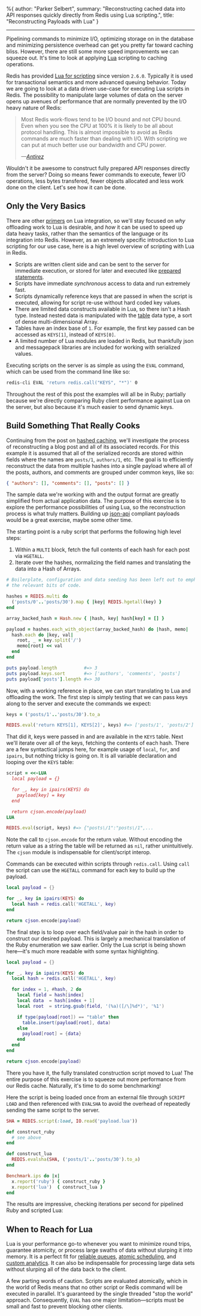 %{
  author: "Parker Selbert",
  summary: "Reconstructing cached data into API responses quickly directly from Redis using Lua scripting.",
  title: "Reconstructing Payloads with Lua"
}

---

<script src="https://cdnjs.cloudflare.com/ajax/libs/Chart.js/1.0.2/Chart.js"></script>

Pipelining commands to minimize I/O, optimizing storage on in the database and
minimizing persistence overhead can get you pretty far toward caching bliss.
However, there are still some more speed improvements we can squeeze out. It's
time to look at applying [Lua][lua] scripting to caching operations.

Redis has provided [Lua for scripting][ls] since version `2.6.0`. Typically it
is used for transactional semantics and more advanced queuing behavior. Today we
are going to look at a data driven use-case for executing Lua scripts in Redis.
The possibility to manipulate large volumes of data on the server opens up
avenues of performance that are normally prevented by the I/O heavy nature of
Redis:

> Most Redis work-flows tend to be I/O bound and not CPU bound. Even when you
> see the CPU at 100% it is likely to be all about protocol handling. This is
> almost impossible to avoid as Redis commands are much faster than dealing with
> I/O.  With scripting we can put at much better use our bandwidth and CPU
> power.
>
> <cite>&mdash;[Antirez][ls]</cite>

Wouldn't it be awesome to construct fully prepared API responses directly from
the server? Doing so means fewer commands to execute, fewer I/O operations, less
bytes transfered, fewer objects allocated and less work done on the client.
Let's see how it can be done.

## Only the Very Basics

There are other [primers][rl] on Lua integration, so we'll stay focused on *why*
offloading work to Lua is desirable, and *how* it can be used to speed up data
heavy tasks, rather than the semantics of the language or its integration into
Redis. However, as an extremely specific introduction to Lua scripting for our
use case, here is a high level overview of scripting with Lua in Redis.

* Scripts are written client side and can be sent to the server for immediate
  execution, or stored for later and executed like [prepared statements][ps].
* Scripts have immediate *synchronous* access to data and run extremely fast.
* Scripts dynamically reference keys that are passed in when the script is
  executed, allowing for script re-use without hard coded key values.
* There are limited data constructs available in Lua, so there isn't a Hash
  type. Instead nested data is manipulated with the [table][lt] data type, a
  sort of dense multi-dimensional Array.
* Tables have an index base of `1`. For example, the first key passed can be
  accessed as `KEYS[1]`, instead of `KEYS[0]`.
* A limited number of Lua modules are loaded in Redis, but thankfully json and
  messagepack libraries are included for working with serialized values.

Executing scripts on the server is as simple as using the `EVAL` command, which
can be used from the command line like so:

```bash
redis-cli EVAL 'return redis.call("KEYS", "*")' 0
```

Throughout the rest of this post the examples will all be in Ruby; partially
because we're directly comparing Ruby client performance against Lua on the
server, but also because it's much easier to send dynamic keys.

## Build Something That Really Cooks

Continuing from the post on [hashed caching][hc], we'll investigate the process
of reconstructing a blog post and all of its associated records. For this
example it is assumed that all of the serialized records are stored within
fields where the names are `posts/1`, `authors/1`, etc. The goal is to
efficiently reconstruct the data from multiple hashes into a single payload
where all of the posts, authors, and comments are grouped under common keys,
like so:

```json
{ "authors": [], "comments": [], "posts": [] }
```

The sample data we're working with and the output format are greatly simplified
from actual application data. The purpose of this exercise is to explore the
performance possibilities of using Lua, so the reconstruction process is what
truly matters. Building up [json-api][ja] compliant payloads would be a great
exercise, maybe some other time.

The starting point is a ruby script that performs the following high level
steps:

1. Within a `MULTI` block, fetch the full contents of each hash for each post
   via `HGETALL`.
2. Iterate over the hashes, normalizing the field names and translating the data
   into a Hash of Arrays.

```ruby
# Boilerplate, configuration and data seeding has been left out to emphasize
# the relevant bits of code.

hashes = REDIS.multi do
  ('posts/0'..'posts/30').map { |key| REDIS.hgetall(key) }
end

array_backed_hash = Hash.new { |hash, key| hash[key] = [] }

payload = hashes.each_with_object(array_backed_hash) do |hash, memo|
  hash.each do |key, val|
    root, _ = key.split('/')
    memo[root] << val
  end
end

puts payload.length          #=> 3
puts payload.keys.sort       #=> ['authors', 'comments', 'posts']
puts payload['posts'].length #=> 30
```

Now, with a working reference in place, we can start translating to Lua and
offloading the work. The first step is simply testing that we can pass keys
along to the server and execute the commands we expect:

```ruby
keys = ('posts/1'..'posts/30').to_a

REDIS.eval('return KEYS[1], KEYS[2]', keys) #=> ['posts/1', 'posts/2']
```

That did it, keys were passed in and are available in the `KEYS` table. Next
we'll iterate over all of the keys, fetching the contents of each hash. There
are a few syntactical jumps here, for example usage of `local`, `for`, and
`ipairs`, but nothing tricky is going on. It is all variable declaration and
looping over the `KEYS` table:

```ruby
script = <<-LUA
  local payload = {}

  for _, key in ipairs(KEYS) do
    payload[key] = key
  end

  return cjson.encode(payload)
LUA

REDIS.eval(script, keys) #=> {"posts\/1":"posts\/1",...
```

Note the call to `cjson.encode` for the return value. Without encoding the
return value as a string the table will be returned as `nil`, rather
unintuitively. The `cjson` module is indispensable for client/script interop.

Commands can be executed within scripts through `redis.call`. Using `call` the
script can use the `HGETALL` command for each key to build up the payload.

```lua
local payload = {}

for _, key in ipairs(KEYS) do
  local hash = redis.call('HGETALL', key)
end

return cjson.encode(payload)
```

The final step is to loop over each field/value pair in the hash in order to
construct our desired payload. This is largely a mechanical translation of the
Ruby enumeration we saw earlier. Only the Lua script is being shown here—it's
much more readable with some syntax highlighting.

```lua
local payload = {}

for _, key in ipairs(KEYS) do
  local hash = redis.call('HGETALL', key)

  for index = 1, #hash, 2 do
    local field = hash[index]
    local data  = hash[index + 1]
    local root  = string.gsub(field, '(%a)([/\]%d*)', '%1')

    if type(payload[root]) == "table" then
      table.insert(payload[root], data)
    else
      payload[root] = {data}
    end
  end
end

return cjson.encode(payload)
```

There you have it, the fully translated construction script moved to Lua! The
entire purpose of this exercise is to squeeze out more performance from our
Redis cache. Naturally, it's time to do some benchmarking!

Here the script is being loaded once from an external file through `SCRIPT LOAD`
and then referenced with `EVALSHA` to avoid the overhead of repeatedly sending
the same script to the server.

```ruby
SHA = REDIS.script(:load, IO.read('payload.lua'))

def construct_ruby
  # see above
end

def construct_lua
  REDIS.evalsha(SHA, ('posts/1'..'posts/30').to_a)
end

Benchmark.ips do |x|
  x.report('ruby') { construct_ruby }
  x.report('lua')  { construct_lua }
end
```

The results are impressive, checking iterations per second for pipelined Ruby
and scripted Lua:

<canvas id="speed-chart" width="800" height="400"></canvas>

<script>
  var data = {
    labels: ["Ruby", "Lua"],
    datasets: [
      {
        label: "write speed",
        fillColor: "rgba(151,187,205,0.5)",
        strokeColor: "rgba(151,187,205,0.8)",
        highlightFill: "rgba(151,187,205,0.75)",
        highlightStroke: "rgba(151,187,205,1)",
        data: [2.496, 12.699]
      }
    ]
  };
  var ctx = document.getElementById('speed-chart').getContext('2d');
  var perfChart = new Chart(ctx).Bar(data, { responsive: true });
</script>

## When to Reach for Lua

Lua is your performance go-to whenever you want to minimize round trips,
guarantee atomicity, or process large swaths of data without slurping it into
memory. It is a perfect fit for [reliable queues][rq], [atomic scheduling][as],
and [custom analytics][ca]. It can also be indispensable for processing large
data sets without slurping all of the data back to the client.

A few parting words of caution. Scripts are evaluated atomically, which in the
world of Redis means that no other script or Redis command will be executed in
parallel. It's guaranteed by the single threaded "stop the world" approach.
Consequently, `EVAL` has one major limitation—scripts must be small and fast to
prevent blocking other clients.

[ls]: http://oldblog.antirez.com/post/redis-and-scripting.html
[rl]: http://www.redisgreen.net/blog/intro-to-lua-for-redis-programmers/
[rq]: http://oldblog.antirez.com/post/250
[as]: http://www.mikeperham.com/2015/02/18/sidekiq-pro-2.0/
[ca]: https://tech.bellycard.com/blog/light-speed-analytics-with-redis-bitmaps-and-lua/
[lt]: http://www.lua.org/pil/3.6.html
[hc]: /2015/08/10/efficient-redis-caching-through-hashing.html
[ja]: http://json-api.org
[ps]: https://en.wikipedia.org/wiki/Prepared_statement
[lua]: http://www.lua.org/start.html
